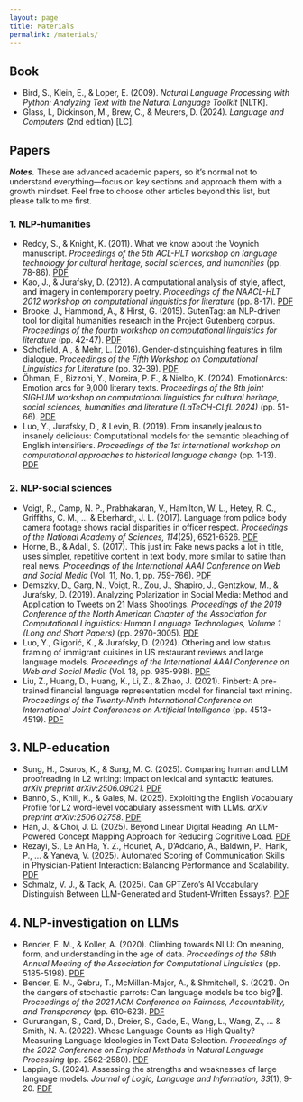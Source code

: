 ```yaml
---
layout: page
title: Materials
permalink: /materials/
---
```


## Book

- Bird, S., Klein, E., & Loper, E. (2009). *Natural Language Processing with Python: Analyzing Text with the Natural Language Toolkit* [NLTK].  
- Glass, I., Dickinson, M., Brew, C., & Meurers, D. (2024). *Language and Computers* (2nd edition) [LC].


## Papers

***Notes.*** These are advanced academic papers, so it’s normal not to understand everything—focus on key sections and approach them with a growth mindset. Feel free to choose other articles beyond this list, but please talk to me first.


### 1. NLP-humanities
- Reddy, S., & Knight, K. (2011). What we know about the Voynich manuscript. *Proceedings of the 5th ACL-HLT workshop on language technology for cultural heritage, social sciences, and humanities* (pp. 78-86). [PDF](https://aclanthology.org/W11-1511.pdf)  
- Kao, J., & Jurafsky, D. (2012). A computational analysis of style, affect, and imagery in contemporary poetry. *Proceedings of the NAACL-HLT 2012 workshop on computational linguistics for literature* (pp. 8-17). [PDF](https://aclanthology.org/W12-2502.pdf)  
- Brooke, J., Hammond, A., & Hirst, G. (2015). GutenTag: an NLP-driven tool for digital humanities research in the Project Gutenberg corpus. *Proceedings of the fourth workshop on computational linguistics for literature* (pp. 42-47). [PDF](https://aclanthology.org/W15-0705.pdf)
- Schofield, A., & Mehr, L. (2016). Gender-distinguishing features in film dialogue. *Proceedings of the Fifth Workshop on Computational Linguistics for Literature* (pp. 32-39). [PDF](https://aclanthology.org/W16-0204.pdf)  
- Öhman, E., Bizzoni, Y., Moreira, P. F., & Nielbo, K. (2024). EmotionArcs: Emotion arcs for 9,000 literary texts. *Proceedings of the 8th joint SIGHUM workshop on computational linguistics for cultural heritage, social sciences, humanities and literature (LaTeCH-CLfL 2024)* (pp. 51-66). [PDF](https://aclanthology.org/2024.latechclfl-1.7.pdf)  
- Luo, Y., Jurafsky, D., & Levin, B. (2019). From insanely jealous to insanely delicious: Computational models for the semantic bleaching of English intensifiers. *Proceedings of the 1st international workshop on computational approaches to historical language change* (pp. 1-13). [PDF](https://aclanthology.org/W19-4701.pdf)  


### 2. NLP-social sciences
- Voigt, R., Camp, N. P., Prabhakaran, V., Hamilton, W. L., Hetey, R. C., Griffiths, C. M., ... & Eberhardt, J. L. (2017). Language from police body camera footage shows racial disparities in officer respect. *Proceedings of the National Academy of Sciences, 114*(25), 6521-6526. [PDF](https://www.pnas.org/doi/pdf/10.1073/pnas.1702413114)
- Horne, B., & Adali, S. (2017). This just in: Fake news packs a lot in title, uses simpler, repetitive content in text body, more similar to satire than real news. *Proceedings of the International AAAI Conference on Web and Social Media* (Vol. 11, No. 1, pp. 759-766). [PDF](https://cdn.aaai.org/ojs/14976/14976-28-18495-1-2-20201228.pdf)  
- Demszky, D., Garg, N., Voigt, R., Zou, J., Shapiro, J., Gentzkow, M., & Jurafsky, D. (2019). Analyzing Polarization in Social Media: Method and Application to Tweets on 21 Mass Shootings. *Proceedings of the 2019 Conference of the North American Chapter of the Association for Computational Linguistics: Human Language Technologies, Volume 1 (Long and Short Papers)* (pp. 2970-3005). [PDF](https://arxiv.org/pdf/1904.01596)  
- Luo, Y., Gligorić, K., & Jurafsky, D. (2024). Othering and low status framing of immigrant cuisines in US restaurant reviews and large language models. *Proceedings of the International AAAI Conference on Web and Social Media* (Vol. 18, pp. 985-998). [PDF](https://arxiv.org/pdf/2307.07645)  
- Liu, Z., Huang, D., Huang, K., Li, Z., & Zhao, J. (2021). Finbert: A pre-trained financial language representation model for financial text mining. *Proceedings of the Twenty-Ninth International Conference on International Joint Conferences on Artificial Intelligence* (pp. 4513-4519). [PDF](https://www.ijcai.org/proceedings/2020/0622.pdf)  

## 3. NLP-education
- Sung, H., Csuros, K., & Sung, M. C. (2025). Comparing human and LLM proofreading in L2 writing: Impact on lexical and syntactic features. *arXiv preprint arXiv:2506.09021*. [PDF](https://arxiv.org/pdf/2506.09021)  
- Bannò, S., Knill, K., & Gales, M. (2025). Exploiting the English Vocabulary Profile for L2 word-level vocabulary assessment with LLMs. *arXiv preprint arXiv:2506.02758*. [PDF](https://arxiv.org/pdf/2506.02758)  
- Han, J., & Choi, J. D. (2025). Beyond Linear Digital Reading: An LLM-Powered Concept Mapping Approach for Reducing Cognitive Load. [PDF](https://aclanthology.org/anthology-files/pdf/bea/2025.bea-1.58.pdf)  
- Rezayi, S., Le An Ha, Y. Z., Houriet, A., D’Addario, A., Baldwin, P., Harik, P., ... & Yaneva, V. (2025). Automated Scoring of Communication Skills in Physician-Patient Interaction: Balancing Performance and Scalability. [PDF](https://aclanthology.org/2025.bea-1.66.pdf)  
- Schmalz, V. J., & Tack, A. (2025). Can GPTZero’s AI Vocabulary Distinguish Between LLM-Generated and Student-Written Essays?. [PDF](https://aclanthology.org/anthology-files/pdf/bea/2025.bea-1.71.pdf)  


## 4. NLP-investigation on LLMs
- Bender, E. M., & Koller, A. (2020). Climbing towards NLU: On meaning, form, and understanding in the age of data. *Proceedings of the 58th Annual Meeting of the Association for Computational Linguistics* (pp. 5185-5198). [PDF](https://aclanthology.org/2020.acl-main.463.pdf)  
- Bender, E. M., Gebru, T., McMillan-Major, A., & Shmitchell, S. (2021). On the dangers of stochastic parrots: Can language models be too big?🦜. *Proceedings of the 2021 ACM Conference on Fairness, Accountability, and Transparency* (pp. 610-623). [PDF](https://dl.acm.org/doi/pdf/10.1145/3442188.3445922)  
- Gururangan, S., Card, D., Dreier, S., Gade, E., Wang, L., Wang, Z., ... & Smith, N. A. (2022). Whose Language Counts as High Quality? Measuring Language Ideologies in Text Data Selection. *Proceedings of the 2022 Conference on Empirical Methods in Natural Language Processing* (pp. 2562-2580). [PDF](https://aclanthology.org/2022.emnlp-main.165.pdf)  
- Lappin, S. (2024). Assessing the strengths and weaknesses of large language models. *Journal of Logic, Language and Information, 33*(1), 9-20. [PDF](https://link.springer.com/content/pdf/10.1007/s10849-023-09409-x.pdf)  
